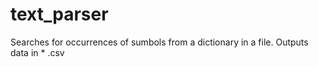 # text_parser
Searches for occurrences of sumbols from a dictionary in a file. Outputs data in * .csv
